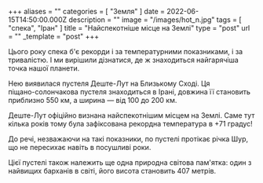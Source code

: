 +++
aliases = ""
categories = [ "Земля" ]
date = 2022-06-15T14:50:00.000Z
description = ""
image = "/images/hot_n.jpg"
tags = [ "спека", "Іран" ]
title = "Найспекотніше місце на Землі"
type = "post"
url = ""
_template = "post"
+++

Цього року спека б'є рекорди і за температурними показниками, і за тривалістю. І ми вирішили дізнатися, де ж знаходиться найгарячіша точка нашої планети.  
  
Нею виявилася пустеля Деште-Лут на Близькому Сході. Ця  
піщано-солончакова пустеля знаходиться в Ірані, довжина її становить приблизно 550 км, а ширина — від 100 до 200 км.  
  
Деште-Лут офіційно визнана найспекотнішим місцем на Землі. Саме тут кілька років тому була зафіксована рекордна температура в +71 градус!  
  
До речі, незважаючи на такі показники, по пустелі протікає річка Шур, що не пересихає навіть в посушливі роки.  
  
Цієї пустелі також належить ще одна природна світова пам'ятка: один з найвищих барханів в світі, його висота становить 407 метрів.
